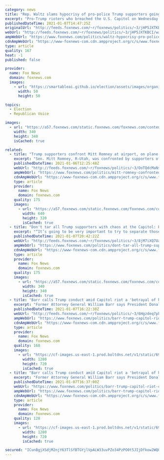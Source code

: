 ```yaml
---
category: news
title: "Rep. Waltz slams hypocrisy of pro-police Trump supporters going after Capitol Hill cops"
excerpt: "Pro-Trump rioters who breached the U.S. Capitol on Wednesday with back-the-blue flags need to “rethink the hypocrisy,” Rep. Michael Waltz, R-Fla., told “Fox & Friends” on Thursday."
publishedDateTime: 2021-01-07T14:47:25Z
originalUrl: "http://feeds.foxnews.com/~r/foxnews/politics/~3/jHP5JXTKBCI/waltz-hypocrisy-pro-police-trump-supporters-attack-capitol-cops"
webUrl: "http://feeds.foxnews.com/~r/foxnews/politics/~3/jHP5JXTKBCI/waltz-hypocrisy-pro-police-trump-supporters-attack-capitol-cops"
ampWebUrl: "https://www.foxnews.com/politics/waltz-hypocrisy-pro-police-trump-supporters-attack-capitol-cops.amp"
cdnAmpWebUrl: "https://www-foxnews-com.cdn.ampproject.org/c/s/www.foxnews.com/politics/waltz-hypocrisy-pro-police-trump-supporters-attack-capitol-cops.amp"
type: article
quality: 167
heat: -1
published: false

provider:
  name: Fox News
  domain: foxnews.com
  images:
    - url: "https://smartableai.github.io/election/assets/images/organizations/foxnews.com-50x50.jpg"
      width: 50
      height: 50

topics:
  - Election
  - Republican Voice

images:
  - url: "https://a57.foxnews.com/static.foxnews.com/foxnews.com/content/uploads/2020/10/340/340/Talia-Kaplan.jpg?ve=1&tl=1"
    width: 340
    height: 340
    isCached: true

related:
  - title: "Trump supporters confront Mitt Romney at airport, on plane: videos"
    excerpt: "Sen. Mitt Romney, R-Utah, was confronted by supporters of President Trump on Tuesday while waiting for a flight at an airport and during the flight, according to videos circulating on social media.   "
    publishedDateTime: 2021-01-06T12:25:48Z
    webUrl: "http://feeds.foxnews.com/~r/foxnews/politics/~3/OoTQdcMaNsU/mitt-romney-confronted-by-trump-supporters-at-airport-on-plane-videos"
    ampWebUrl: "https://www.foxnews.com/politics/mitt-romney-confronted-by-trump-supporters-at-airport-on-plane-videos.amp"
    cdnAmpWebUrl: "https://www-foxnews-com.cdn.ampproject.org/c/s/www.foxnews.com/politics/mitt-romney-confronted-by-trump-supporters-at-airport-on-plane-videos.amp"
    type: article
    provider:
      name: Fox News
      domain: foxnews.com
    quality: 175
    images:
      - url: "https://a57.foxnews.com/static.foxnews.com/foxnews.com/content/uploads/2021/01/640/320/romney.jpg?ve=1&tl=1"
        width: 640
        height: 320
        isCached: true
  - title: "Don't tar all Trump supporters with chaos at the Capitol: Perino"
    excerpt: "“It’s going to be very important to try to separate those who were bad actors” during the riots at the U.S. Capitol on Wednesday from the tens of millions of people who voted for President Trump, Fox News’ Dana Perino told “America’s Newsroom” on Thursday."
    publishedDateTime: 2021-01-07T20:42:22Z
    webUrl: "http://feeds.foxnews.com/~r/foxnews/politics/~3/8jM7iXQ7UaY/dont-tar-all-trump-supporters-with-chaos-capitol-perino"
    ampWebUrl: "https://www.foxnews.com/politics/dont-tar-all-trump-supporters-with-chaos-capitol-perino.amp"
    cdnAmpWebUrl: "https://www-foxnews-com.cdn.ampproject.org/c/s/www.foxnews.com/politics/dont-tar-all-trump-supporters-with-chaos-capitol-perino.amp"
    type: article
    provider:
      name: Fox News
      domain: foxnews.com
    quality: 175
    images:
      - url: "https://a57.foxnews.com/static.foxnews.com/foxnews.com/content/uploads/2020/10/340/340/Talia-Kaplan.jpg?ve=1&tl=1"
        width: 340
        height: 340
        isCached: true
  - title: "Barr calls Trump conduct amid Capitol riot a 'betrayal of his office and supporters'"
    excerpt: "Former Attorney General William Barr says President Donald Trump’s conduct as a violent mob of his supporters stormed the U.S. Capitol was a “betrayal of his office and supporters.”"
    publishedDateTime: 2021-01-07T16:22:38Z
    webUrl: "http://feeds.foxnews.com/~r/foxnews/politics/~3/6Hgzdeq7pk4/barr-trump-capitol-riot-conduct-betrayal-office-supporters"
    ampWebUrl: "https://www.foxnews.com/politics/barr-trump-capitol-riot-conduct-betrayal-office-supporters.amp"
    cdnAmpWebUrl: "https://www-foxnews-com.cdn.ampproject.org/c/s/www.foxnews.com/politics/barr-trump-capitol-riot-conduct-betrayal-office-supporters.amp"
    type: article
    provider:
      name: Fox News
      domain: foxnews.com
    quality: 168
    images:
      - url: "https://cf-images.us-east-1.prod.boltdns.net/v1/static/694940094001/e9aed44a-db71-42b1-be80-20049f1c4835/77d72207-2029-4609-bb18-cfb4ba5bb33c/1280x720/match/image.jpg"
        width: 1280
        height: 720
        isCached: true
  - title: "Barr calls Trump conduct amid Capitol riot a 'betrayal of his office and supporters'"
    excerpt: "Former Attorney General William Barr says President Donald Trump’s conduct as a violent mob of his supporters stormed the U.S. Capitol was a “betrayal of his office and supporters.”"
    publishedDateTime: 2021-01-07T16:37:00Z
    webUrl: "https://www.foxnews.com/politics/barr-trump-capitol-riot-conduct-betrayal-office-supporters"
    ampWebUrl: "https://www.foxnews.com/politics/barr-trump-capitol-riot-conduct-betrayal-office-supporters.amp"
    cdnAmpWebUrl: "https://www-foxnews-com.cdn.ampproject.org/c/s/www.foxnews.com/politics/barr-trump-capitol-riot-conduct-betrayal-office-supporters.amp"
    type: article
    provider:
      name: Fox News
      domain: foxnews.com
    quality: 128
    images:
      - url: "https://cf-images.us-east-1.prod.boltdns.net/v1/static/694940094001/e9aed44a-db71-42b1-be80-20049f1c4835/77d72207-2029-4609-bb18-cfb4ba5bb33c/1280x720/match/image.jpg"
        width: 1280
        height: 720
        isCached: true

secured: "ICunBgjXSdjM2njY63TlSfBTGYjlVpALW33uvPZo34PzPO0t5JIjDfkow2WQ0c6oQ11xVkJ4jWW8TJpeei2b9gGUG2k+J2P3mO6KCwpj823MxCAlXhik5ePWu+RhbhYUieW0ramnfWhgpoFPbL6+TJBN6xRXhU1kO3a1oHqAa5pASSbV4pF1Jb3nPWhtVF2P/F6XH6ptYI8DrMPy4+nOndA0afeN3gX9CG3sN8XArNieyOWer3IGaNWUWdnmpyiUoTDGjCFmOBxWHpS6uU9ar/gVmVb9Eaz9hQ0SuPLxmWQvOg5R19RKHZTjVMyfHeAGot+/dPD9hnPXfK6oU9P4KSwKNYoRRZvhvVJ8e6uvzeI=;mf48hpsHGCMkpJZV9b4lfw=="
---
```


